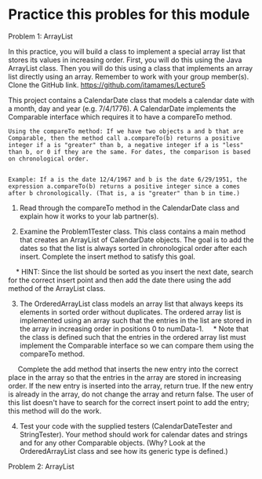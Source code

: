 # Practice this probles for this module


Problem 1: ArrayList


In this practice, you will build a class to implement a special array list that stores its values in increasing order. First, you will do this using the Java ArrayList class. Then you will do this using a class that implements an array list directly using an array. Remember to work with your group member(s).
Clone the GitHub link.
https://github.com/itamames/Lecture5


This project contains a CalendarDate class that models a calendar date with a month, day and year (e.g. 7/4/1776).
A CalendarDate implements the Comparable interface which requires it to have a compareTo method.


```text
Using the compareTo method: If we have two objects a and b that are Comparable, then the method call a.compareTo(b) returns a positive integer if a is "greater" than b, a negative integer if a is "less" than b, or 0 if they are the same. For dates, the comparison is based on chronological order.


Example: If a is the date 12/4/1967 and b is the date 6/29/1951, the expression a.compareTo(b) returns a positive integer since a comes after b chronologically. (That is, a is "greater" than b in time.)
```


1) Read through the compareTo method in the CalendarDate class and explain how it works to your lab partner(s).


2) Examine the Problem1Tester class. This class contains a main method that creates an ArrayList of CalendarDate objects. The goal is to add the dates so that the list is always sorted in chronological order after each insert. Complete the insert method to satisfy this goal.


    * HINT: Since the list should be sorted as you insert the next date, search for the correct insert point and then add the date there using the add method of the ArrayList class.


3) The OrderedArrayList class models an array list that always keeps its elements in sorted order without duplicates. The ordered array list is implemented using an array such that the entries in the list are stored in the array in increasing order in positions 0 to numData-1.
    * Note that the class is defined such that the entries in the ordered array list must implement the Comparable interface so we can compare them using the compareTo method.


     Complete the add method that inserts the new entry into the correct place in the array so that the entries in the array are stored in increasing order. If the new entry is inserted into the array, return true. If the new entry is already in the array, do not change the array and return false. The user of this list doesn't have to search for the correct insert point to add the entry; this method will do the work.


4) Test your code with the supplied testers (CalendarDateTester and StringTester). Your method should work for calendar dates and strings and for any other Comparable objects. (Why? Look at the OrderedArrayList class and see how its generic type is defined.)

Problem 2: ArrayList
